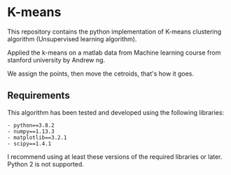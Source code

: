 # K-means

This repository contains the python implementation of K-means clustering algorithm (Unsupervised learning algorithm).

Applied the k-means on a matlab data from Machine learning course from stanford university by Andrew ng.

We assign the points, then move the cetroids, that's how it goes.

## Requirements 

This algorithm has been tested and developed using the following libraries: 

    - python==3.8.2
    - numpy==1.13.3
    - matplotlib==3.2.1
    - scipy==1.4.1

    
I recommend using at least these versions of the required libraries or later. Python 2 is not supported. 
 
